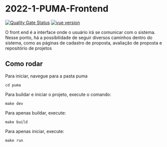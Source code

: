 # 2022-1-PUMA-Frontend

[![Quality Gate Status](https://sonarcloud.io/api/project_badges/measure?project=fga-eps-mds_2022-1-PUMA-Frontend&metric=alert_status)](https://sonarcloud.io/summary/new_code?id=fga-eps-mds_2022-1-PUMA-Frontend) [![vue version](https://img.shields.io/badge/vue-v2.6.11-blue)](https://www.npmjs.com/package/vue/v/2.6.11)

O front end é a interface onde o usuário irá se comunicar com o sistema. Nesse ponto, há a possibilidade de seguir diversos caminhos dentro do sistema, como as páginas de cadastro de proposta, avaliação de proposta e repositório de projetos

## Como rodar

Para iniciar, navegue para a pasta puma
```
cd puma
```
Para buildar e iniciar o projeto, execute o comando:
```
make dev
```
Para apenas buildar, execute:
```
make build
```
Para apenas iniciar, execute:
```
make run
```
